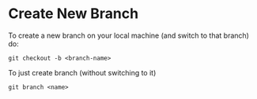# Create New Branch
To create a new branch on your local machine (and switch to that branch) do:
```
git checkout -b <branch-name>
```

To just create branch (without switching to it)
```
git branch <name>
```

